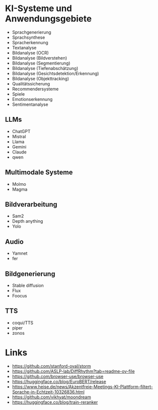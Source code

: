 # KI-Systeme und Anwendungsgebiete

- Sprachgenerierung
- Sprachsynthese
- Spracherkennung
- Textanalyse
- Bildanalyse (OCR)
- Bildanalyse (Bildverstehen)
- Bildanalyse (Segmentierung)
- Bildanalyse (Tiefenabschätzung)
- Bildanalyse (Gesichtsdetektion/Erkennung)
- Bildanalyse (Objekttracking)
- Qualitätssicherung
- Recommendersysteme
- Spiele
- Emotionserkennung
- Sentimentanalyse

## LLMs

- ChatGPT
- Mistral
- Llama
- Gemini
- Claude
- qwen

## Multimodale Systeme
- Molmo
- Magma

## Bildverarbeitung

- Sam2
- Depth anything
- Yolo

## Audio
- Yamnet
- fer

## Bildgenerierung
- Stable diffusion
- Flux
- Foocus

## TTS
- coqui/TTS
- piper
- zonos

# Links

- https://github.com/stanford-oval/storm
- https://github.com/ASLP-lab/DiffRhythm?tab=readme-ov-file
- https://github.com/browser-use/browser-use
- https://huggingface.co/blog/EuroBERT/release
- https://www.heise.de/news/Akzentfreie-Meetings-KI-Plattform-filtert-Sprache-in-Echtzeit-10326836.html
- https://github.com/vikhyat/moondream
- https://huggingface.co/blog/train-reranker
